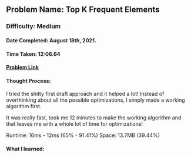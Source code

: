 ## Problem Name: Top K Frequent Elements
### Difficulty: Medium
#### Date Completed: August 18th, 2021.
#### Time Taken:  12:06.64
#### [Problem Link](https://leetcode.com/problems/top-k-frequent-elements/submissions/)

#### Thought Process:
I tried the shitty first draft approach and it helped a lot! Instead of overthinking about all the possible optimizations, I simply made a working algorithm first.

It was really fast, took me 12 minutes to make the working algorithm and that leaves me with a whole lot of time for optimizations!

Runtime: 16ms - 12ms (65% - 91.41%)
Space: 13.7MB (39.44%)
#### What I learned: 

